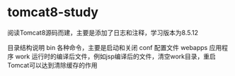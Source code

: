 # tomcat8-study
阅读Tomcat8源码而建，主要是添加了日志和注释，学习版本为8.5.12

目录结构说明
  bin     各种命令，主要是启动和关闭
  conf    配置文件
  webapps 应用程序
  work    运行时的编译后文件，例如jsp编译后的文件，清空work目录，重启Tomcat可以达到清除缓存的作用
